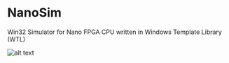 # NanoSim
Win32 Simulator for Nano FPGA CPU written in Windows Template Library (WTL)

![alt text](https://gitlab.com/lenniea/NanoSim/raw/master/Doc/Screenshot.png "Screenshot")
